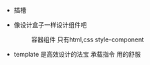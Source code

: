 - <slot />插槽
    <Menu>

    </Menu>
- 像设计盒子一样设计组件吧
    <Menu>容器组件
    只有html,css style-component
- template 是高效设计的法宝
承载指令 用的舒服
